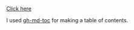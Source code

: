[Click here](https://tiro-finale.github.io/English)

I used [gh-md-toc](https://github.com/ekalinin/github-markdown-toc) for making a table of contents.
